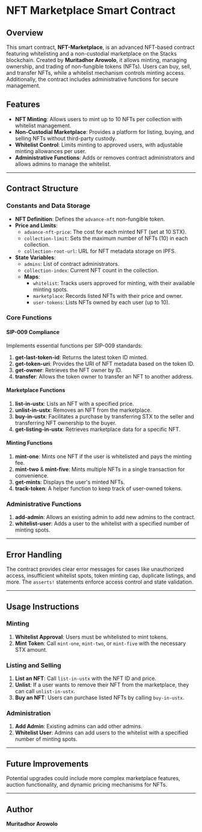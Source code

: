 # NFT Marketplace Smart Contract

## Overview
This smart contract, **NFT-Marketplace**, is an advanced NFT-based contract featuring whitelisting and a non-custodial marketplace on the Stacks blockchain. Created by **Muritadhor Arowolo**, it allows minting, managing ownership, and trading of non-fungible tokens (NFTs). Users can buy, sell, and transfer NFTs, while a whitelist mechanism controls minting access. Additionally, the contract includes administrative functions for secure management.

## Features
- **NFT Minting**: Allows users to mint up to 10 NFTs per collection with whitelist management.
- **Non-Custodial Marketplace**: Provides a platform for listing, buying, and selling NFTs without third-party custody.
- **Whitelist Control**: Limits minting to approved users, with adjustable minting allowances per user.
- **Administrative Functions**: Adds or removes contract administrators and allows admins to manage the whitelist.

---

## Contract Structure

### Constants and Data Storage
- **NFT Definition**: Defines the `advance-nft` non-fungible token.
- **Price and Limits**:
  - `advance-nft-price`: The cost for each minted NFT (set at 10 STX).
  - `collection-limit`: Sets the maximum number of NFTs (10) in each collection.
  - `collection-root-url`: URL for NFT metadata storage on IPFS.
- **State Variables**:
  - `admins`: List of contract administrators.
  - `collection-index`: Current NFT count in the collection.
  - **Maps**:
    - `whitelist`: Tracks users approved for minting, with their available minting spots.
    - `marketplace`: Records listed NFTs with their price and owner.
    - `user-tokens`: Lists NFTs owned by each user (up to 10).

### Core Functions

#### SIP-009 Compliance
Implements essential functions per SIP-009 standards:
1. **get-last-token-id**: Returns the latest token ID minted.
2. **get-token-uri**: Provides the URI of NFT metadata based on the token ID.
3. **get-owner**: Retrieves the NFT owner by ID.
4. **transfer**: Allows the token owner to transfer an NFT to another address.

#### Marketplace Functions
1. **list-in-ustx**: Lists an NFT with a specified price.
2. **unlist-in-ustx**: Removes an NFT from the marketplace.
3. **buy-in-ustx**: Facilitates a purchase by transferring STX to the seller and transferring NFT ownership to the buyer.
4. **get-listing-in-ustx**: Retrieves marketplace data for a specific NFT.

#### Minting Functions
1. **mint-one**: Mints one NFT if the user is whitelisted and pays the minting fee.
2. **mint-two** & **mint-five**: Mints multiple NFTs in a single transaction for convenience.
3. **get-mints**: Displays the user's minted NFTs.
4. **track-token**: A helper function to keep track of user-owned tokens.

### Administrative Functions
1. **add-admin**: Allows an existing admin to add new admins to the contract.
2. **whitelist-user**: Adds a user to the whitelist with a specified number of minting spots.

---

## Error Handling
The contract provides clear error messages for cases like unauthorized access, insufficient whitelist spots, token minting cap, duplicate listings, and more. The `asserts!` statements enforce access control and state validation.

---

## Usage Instructions

### Minting
1. **Whitelist Approval**: Users must be whitelisted to mint tokens.
2. **Mint Token**: Call `mint-one`, `mint-two`, or `mint-five` with the necessary STX amount.

### Listing and Selling
1. **List an NFT**: Call `list-in-ustx` with the NFT ID and price.
2. **Unlist**: If a user wants to remove their NFT from the marketplace, they can call `unlist-in-ustx`.
3. **Buy an NFT**: Users can purchase listed NFTs by calling `buy-in-ustx`.

### Administration
1. **Add Admin**: Existing admins can add other admins.
2. **Whitelist User**: Admins can add users to the whitelist with a specified number of minting spots.

---

## Future Improvements
Potential upgrades could include more complex marketplace features, auction functionality, and dynamic pricing mechanisms for NFTs.

---

## Author
**Muritadhor Arowolo**
